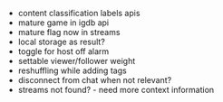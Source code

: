 - content classification labels apis
- mature game in igdb api
- mature flag now in streams
- local storage as result?
- toggle for host off alarm
- settable viewer/follower weight
- reshuffling while adding tags
- disconnect from chat when not relevant?
- streams not found? - need more context information
